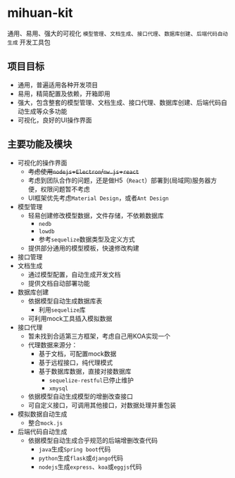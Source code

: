 # mihuan-kit

通用、易用、强大的可视化
`模型管理`、`文档生成`、`接口代理`、`数据库创建`、`后端代码自动生成`
开发工具包

## 项目目标

- 通用，普遍适用各种开发项目
- 易用，精简配置及依赖，开箱即用
- 强大，包含整套的模型管理、文档生成、接口代理、数据库创建、后端代码自动生成等众多功能
- 可视化，良好的UI操作界面

## 主要功能及模块

- 可视化的操作界面
  - ~~考虑使用`nodejs`+`Electron`/`nw.js`+`react`~~
  - 考虑到团队合作的问题，还是做H5（`React`）部署到(局域网)服务器方便，权限问题暂不考虑
  - UI框架优先考虑`Material Design`，或者`Ant Design`
- 模型管理
  - 轻易创建修改模型数据，文件存储，不依赖数据库
    - `nedb`
    - `lowdb`
    - 参考`sequelize`数据类型及定义方式
  - 提供部分通用的模型模板，快速修改构建
- 接口管理
- 文档生成
  - 通过模型配置，自动生成开发文档
  - 提供文档自动部署功能
- 数据库创建
  - 依据模型自动生成数据库表
    - 利用`sequelize`库
  - 可利用mock工具插入模拟数据
- 接口代理
  - 暂未找到合适第三方框架，考虑自己用KOA实现一个
  - 代理数据来源分：
    - 基于文档，可配置mock数据
    - 基于远程接口，纯代理模式
    - 基于数据库数据，直接对接数据库
      - `sequelize-restful`已停止维护
      - `xmysql`
  - 依据模型自动生成模型的增删改查接口
  - 可自定义接口，可调用其他接口，对数据处理并重包装
- 模拟数据自动生成
  - 整合`mock.js`
- 后端代码自动生成
  - 依据模型自动生成合乎规范的后端增删改查代码
    - `java`生成`Spring boot`代码
    - `python`生成`flask`或`django`代码
    - `nodejs`生成`express`、`koa`或`eggjs`代码
